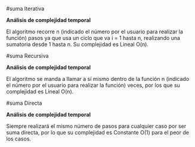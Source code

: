 #suma Iterativa

**Análisis de complejidad temporal**

El algoritmo recorre n (indicado el número por el usuario para realizar la función) pasos ya que usa un ciclo que va i = 1 hasta n, realizando una sumatoria desde 1 hasta n. Su complejidad es Lineal O(n).

#suma Recursiva

**Análisis de complejidad temporal**

El algoritmo se manda a llamar a sí mismo dentro de la función n (indicado el número por el usuario para realizar la función) veces, por los que su complejidad es Lineal O(n).

#suma Directa

**Análisis de complejidad temporal**

Siempre realizará el mismo número de pasos para cualquier caso por ser suma directa, por lo que su complejidad es Constante O(1) para el peor de los casos.
